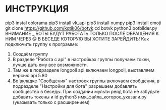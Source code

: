 # ИНСТРУКЦИЯ 

pip3 instal colorama
pip3 install vk_api
pip3 install numpy
pip3 install emoji
git clone https://github.com/kotik06/botvk
cd botvk
python3 botbilder.py
ВНИМАНИЕ _ БОТЫ БУДУТ РАБОТАТЬ ТОЛЬКО ПОСЛЕ ОБРАЩЕНИЯ К НИМ ЧЕРЕЗ @ В БЕСЕДЕ КОТОРУЮ ВЫ ХОТИТЕ ЗАРЕЙДИТЬ!
Как подключить группу к программе:
1) Создаём группу
2) В разделе "Работа с api" в настройках группы получаем токен, лучше дать ему все возможности.
3) Там же в подразделе longpoll api включаем longpoll, выставляем версию api 5.80
4) Во вкладке "Сообщения" настроек группы включаем сообщения, в подразделе "Настройки для бота" разрешаем добавлять сообщество в беседы.
При создании мульти рейд бота не забудьте добавить токены и id
python3 имя_файла_которое_указали.py
(указывать только с расширением)
